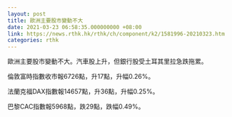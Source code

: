 ```yaml
---
layout: post
title: 歐洲主要股市變動不大
date: 2021-03-23 06:58:35.000000000 +08:00
link: https://news.rthk.hk/rthk/ch/component/k2/1581996-20210323.htm
categories: rthk
---
```


歐洲主要股市變動不大。汽車股上升，但銀行股受土耳其里拉急跌拖累。

倫敦富時指數收市報6726點，升17點，升幅0.26%。

法蘭克福DAX指數報14657點，升36點，升幅0.25%。

巴黎CAC指數報5968點，跌29點，跌幅0.49%。
